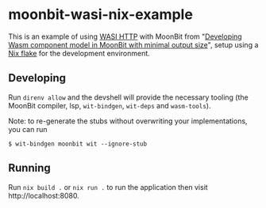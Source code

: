 # moonbit-wasi-nix-example

This is an example of using [WASI HTTP](https://github.com/WebAssembly/wasi-http) with MoonBit from "[Developing Wasm component model in MoonBit with minimal output size](https://www.moonbitlang.com/blog/component-model)", setup using a [Nix flake](https://wiki.nixos.org/wiki/Flakes) for the development environment.

## Developing

Run `direnv allow` and the devshell will provide the necessary tooling (the MoonBit compiler, lsp, `wit-bindgen`, `wit-deps` and `wasm-tools`).

Note: to re-generate the stubs without overwriting your implementations, you can run

```
$ wit-bindgen moonbit wit --ignore-stub
```

## Running

Run `nix build .` or `nix run .` to run the application then visit http://localhost:8080.